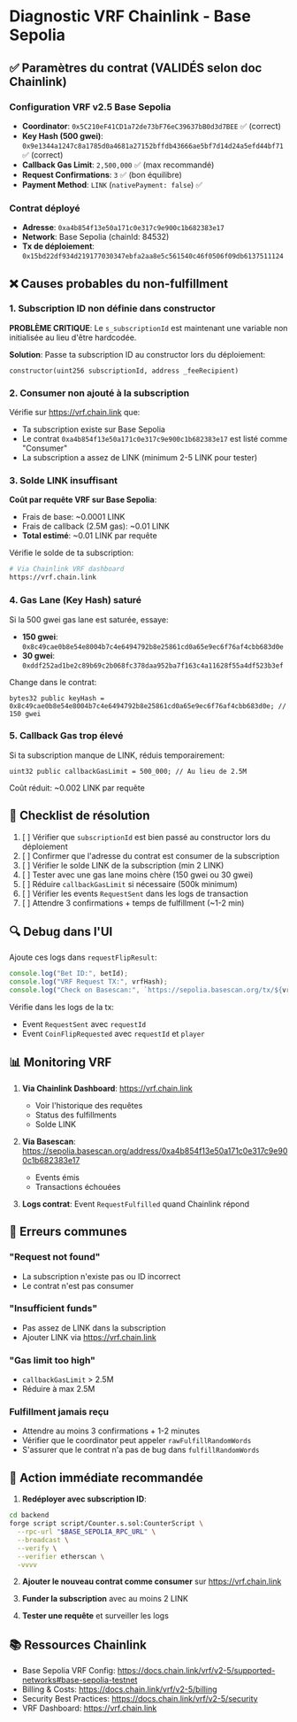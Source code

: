 # Diagnostic VRF Chainlink - Base Sepolia

## ✅ Paramètres du contrat (VALIDÉS selon doc Chainlink)

### Configuration VRF v2.5 Base Sepolia
- **Coordinator**: `0x5C210eF41CD1a72de73bF76eC39637bB0d3d7BEE` ✅ (correct)
- **Key Hash (500 gwei)**: `0x9e1344a1247c8a1785d0a4681a27152bffdb43666ae5bf7d14d24a5efd44bf71` ✅ (correct)
- **Callback Gas Limit**: `2,500,000` ✅ (max recommandé)
- **Request Confirmations**: `3` ✅ (bon équilibre)
- **Payment Method**: `LINK` (`nativePayment: false`) ✅

### Contrat déployé
- **Adresse**: `0xa4b854f13e50a171c0e317c9e900c1b682383e17`
- **Network**: Base Sepolia (chainId: 84532)
- **Tx de déploiement**: `0x15bd22df934d219177030347ebfa2aa8e5c561540c46f0506f09db6137511124`

## ❌ Causes probables du non-fulfillment

### 1. Subscription ID non définie dans constructor
**PROBLÈME CRITIQUE**: Le `s_subscriptionId` est maintenant une variable non initialisée au lieu d'être hardcodée. 

**Solution**: Passe ta subscription ID au constructor lors du déploiement:
```solidity
constructor(uint256 subscriptionId, address _feeRecipient)
```

### 2. Consumer non ajouté à la subscription
Vérifie sur https://vrf.chain.link que:
- Ta subscription existe sur Base Sepolia
- Le contrat `0xa4b854f13e50a171c0e317c9e900c1b682383e17` est listé comme "Consumer"
- La subscription a assez de LINK (minimum 2-5 LINK pour tester)

### 3. Solde LINK insuffisant
**Coût par requête VRF sur Base Sepolia**:
- Frais de base: ~0.0001 LINK
- Frais de callback (2.5M gas): ~0.01 LINK
- **Total estimé**: ~0.01 LINK par requête

Vérifie le solde de ta subscription:
```bash
# Via Chainlink VRF dashboard
https://vrf.chain.link
```

### 4. Gas Lane (Key Hash) saturé
Si la 500 gwei gas lane est saturée, essaye:
- **150 gwei**: `0x8c49cae0b8e54e8004b7c4e6494792b8e25861cd0a65e9ec6f76af4cbb683d0e`
- **30 gwei**: `0xddf252ad1be2c89b69c2b068fc378daa952ba7f163c4a11628f55a4df523b3ef`

Change dans le contrat:
```solidity
bytes32 public keyHash = 0x8c49cae0b8e54e8004b7c4e6494792b8e25861cd0a65e9ec6f76af4cbb683d0e; // 150 gwei
```

### 5. Callback Gas trop élevé
Si ta subscription manque de LINK, réduis temporairement:
```solidity
uint32 public callbackGasLimit = 500_000; // Au lieu de 2.5M
```
Coût réduit: ~0.002 LINK par requête

## 🔧 Checklist de résolution

1. [ ] Vérifier que `subscriptionId` est bien passé au constructor lors du déploiement
2. [ ] Confirmer que l'adresse du contrat est consumer de la subscription
3. [ ] Vérifier le solde LINK de la subscription (min 2 LINK)
4. [ ] Tester avec une gas lane moins chère (150 gwei ou 30 gwei)
5. [ ] Réduire `callbackGasLimit` si nécessaire (500k minimum)
6. [ ] Vérifier les events `RequestSent` dans les logs de transaction
7. [ ] Attendre 3 confirmations + temps de fulfillment (~1-2 min)

## 🔍 Debug dans l'UI

Ajoute ces logs dans `requestFlipResult`:
```typescript
console.log("Bet ID:", betId);
console.log("VRF Request TX:", vrfHash);
console.log("Check on Basescan:", `https://sepolia.basescan.org/tx/${vrfHash}`);
```

Vérifie dans les logs de la tx:
- Event `RequestSent` avec `requestId`
- Event `CoinFlipRequested` avec `requestId` et `player`

## 📊 Monitoring VRF

1. **Via Chainlink Dashboard**: https://vrf.chain.link
   - Voir l'historique des requêtes
   - Status des fulfillments
   - Solde LINK

2. **Via Basescan**: https://sepolia.basescan.org/address/0xa4b854f13e50a171c0e317c9e900c1b682383e17
   - Events émis
   - Transactions échouées

3. **Logs contrat**: Event `RequestFulfilled` quand Chainlink répond

## 🚨 Erreurs communes

### "Request not found"
- La subscription n'existe pas ou ID incorrect
- Le contrat n'est pas consumer

### "Insufficient funds"
- Pas assez de LINK dans la subscription
- Ajouter LINK via https://vrf.chain.link

### "Gas limit too high"
- `callbackGasLimit` > 2.5M
- Réduire à max 2.5M

### Fulfillment jamais reçu
- Attendre au moins 3 confirmations + 1-2 minutes
- Vérifier que le coordinator peut appeler `rawFulfillRandomWords`
- S'assurer que le contrat n'a pas de bug dans `fulfillRandomWords`

## 🎯 Action immédiate recommandée

1. **Redéployer avec subscription ID**:
```bash
cd backend
forge script script/Counter.s.sol:CounterScript \
  --rpc-url "$BASE_SEPOLIA_RPC_URL" \
  --broadcast \
  --verify \
  --verifier etherscan \
  -vvvv
```

2. **Ajouter le nouveau contrat comme consumer** sur https://vrf.chain.link

3. **Funder la subscription** avec au moins 2 LINK

4. **Tester une requête** et surveiller les logs

## 📚 Ressources Chainlink

- Base Sepolia VRF Config: https://docs.chain.link/vrf/v2-5/supported-networks#base-sepolia-testnet
- Billing & Costs: https://docs.chain.link/vrf/v2-5/billing
- Security Best Practices: https://docs.chain.link/vrf/v2-5/security
- VRF Dashboard: https://vrf.chain.link
